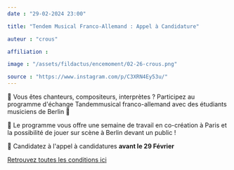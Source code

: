 ```yaml
---
date : "29-02-2024 23:00"

title: "Tendem Musical Franco-Allemand : Appel à Candidature"

auteur : "crous" 

affiliation : 

image : "/assets/fildactus/encemoment/02-26-crous.png"

source : "https://www.instagram.com/p/C3XRN4Ey53u/"
---
```


🎤 Vous êtes chanteurs, compositeurs, interprètes ? Participez au programme d'échange Tandemmusical franco-allemand avec des étudiants musiciens de Berlin 🤩

🎸 Le programme vous offre une semaine de travail en co-création à Paris et la possibilité de jouer sur scène à Berlin devant un public !

📆 Candidatez à l'appel à candidatures __avant le 29 Février__

[Retrouvez toutes les conditions ici](www.crous-paris.fr/2024/02/14/tandem-musical-franco-allemand-appel-a-candidatures/)